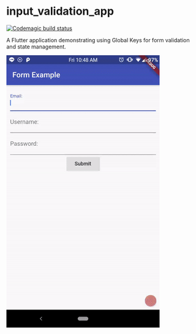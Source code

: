 # input_validation_app

[![Codemagic build status](https://api.codemagic.io/apps/5cf16a19f4cf64000b605360/5cf16a19f4cf64000b60535f/status_badge.svg)](https://codemagic.io/apps/5cf16a19f4cf64000b605360/5cf16a19f4cf64000b60535f/latest_build)

A Flutter application demonstrating using Global Keys for form validation and state management.

![alt text](./demo.gif "Demo")

